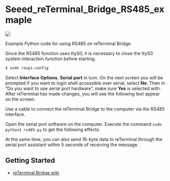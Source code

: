 # Seeed_reTerminal_Bridge_RS485_exmaple

![](https://files.seeedstudio.com/wiki/reTerminal_Bridge/reTerminal_bridge.jpg)

Example Python code for using RS485 on reTerminal Bridge.

Since the RS485 function uses ttyS0, it is necessary to close the ttyS0 system interaction function before starting.

```sh
$ sudo raspi-config
```

Select **Interface Options**, **Serial port** in turn. 
On the next screen you will be prompted if you want to login shell accessible over serial, select **No**. 
Then in “Do you want to use serial port hardware”, make sure **Yes** is selected with. 
After reTerminal has made changes, you will see the following text appear on the screen. 

Use a cable to connect the reTerminal Bridge to the computer via the RS485 interface.

Open the serial port software on the computer. Execute the command `sudo python3 rs485.py` to get the following effects. 

At the same time, you can also send 16-byte data to reTerminal through the serial port assistant within 5 seconds of receiving the message.

## Getting Started

- [reTerminal Bridge wiki]()


